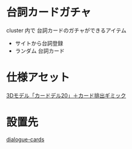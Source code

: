 # 台詞カードガチャ
cluster 内で 台詞カードのガチャができるアイテム
- サイトから台詞登録
- ランダム 台詞カード

# 仕様アセット
[3Dモデル「カードデル20」＋カード排出ギミック](https://booth.pm/ja/items/1307974)

# 設置先
[dialogue-cards](https://dialogue-cards.web.app/)

